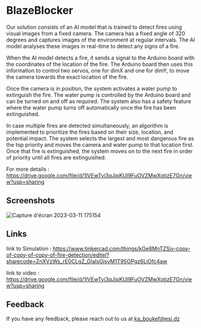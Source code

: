 
# BlazeBlocker

Our solution consists of an AI model that is trained to detect fires using visual images from a fixed camera. The camera has a fixed angle of 320 degrees and captures images of the environment at regular intervals. The AI model analyses these images in real-time to detect any signs of a fire.

When the AI model detects a fire, it sends a signal to the Arduino board with the coordinates of the location of the fire. The Arduino board then uses this information to control two servos, one for dimX and one for dimY, to move the camera towards the exact location of the fire.

Once the camera is in position, the system activates a water pump to extinguish the fire. The water pump is controlled by the Arduino board and can be turned on and off as required. The system also has a safety feature where the water pump turns off automatically once the fire has been extinguished.

In case multiple fires are detected simultaneously, an algorithm is implemented to prioritize the fires based on their size, location, and potential impact. The system selects the largest and most dangerous fire as the top priority and moves the camera and water pump to that location first. Once that fire is extinguished, the system moves on to the next fire in order of priority until all fires are extinguished.



For more details : https://drive.google.com/file/d/1lVEwTyi3qJjpKUl9FuOVZMwXotjzE7Gn/view?usp=sharing

## Screenshots


![Capture d'écran 2023-03-11 175154](https://user-images.githubusercontent.com/77940258/224508849-d16f7ec9-f77b-41db-b8a2-899e84b006dc.png)

## Links

link to Simulation : https://www.tinkercad.com/things/kGe8MnTZSjy-copy-of-copy-of-copy-of-fire-detection/editel?sharecode=ZnXVzWs_rE0CLgZ_GlaIsGjsvM1T95OPgz6LiOfc4aw

link to video : https://drive.google.com/file/d/1lVEwTyi3qJjpKUl9FuOVZMwXotjzE7Gn/view?usp=sharing

## Feedback

If you have any feedback, please reach out to us at ka_boukef@esi.dz

